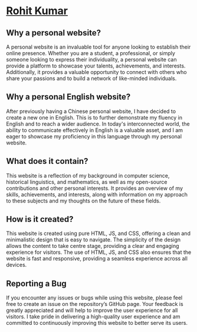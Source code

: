 # [Rohit Kumar](https://rohit-kumar23.github.io/webpage/)

## Why a personal website?

A personal website is an invaluable tool for anyone looking to establish their online presence. Whether you are a student, a professional, or simply someone looking to express their individuality, a personal website can provide a platform to showcase your talents, achievements, and interests. Additionally, it provides a valuable opportunity to connect with others who share your passions and to build a network of like-minded individuals.

## Why a personal English website?

After previously having a Chinese personal website, I have decided to create a new one in English. This is to further demonstrate my fluency in English and to reach a wider audience. In today's interconnected world, the ability to communicate effectively in English is a valuable asset, and I am eager to showcase my proficiency in this language through my personal website.

## What does it contain?

This website is a reflection of my background in computer science, historical linguistics, and mathematics, as well as my open-source contributions and other personal interests. It provides an overview of my skills, achievements, and interests, along with information on my approach to these subjects and my thoughts on the future of these fields.

## How is it created?

This website is created using pure HTML, JS, and CSS, offering a clean and minimalistic design that is easy to navigate. The simplicity of the design allows the content to take centre stage, providing a clear and engaging experience for visitors. The use of HTML, JS, and CSS also ensures that the website is fast and responsive, providing a seamless experience across all devices.

## Reporting a Bug

If you encounter any issues or bugs while using this website, please feel free to create an issue on the repository’s GitHub page. Your feedback is greatly appreciated and will help to improve the user experience for all visitors. I take pride in delivering a high-quality user experience and am committed to continuously improving this website to better serve its users.
